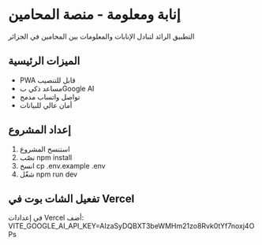 # إنابة ومعلومة - منصة المحامين

التطبيق الرائد لتبادل الإنابات والمعلومات بين المحامين في الجزائر

## الميزات الرئيسية

- PWA قابل للتنصيب
- مساعد ذكي بGoogle AI
- تواصل واتساب مدمج
- أمان عالي للبيانات

## إعداد المشروع

1. استنسخ المشروع
2. نصّب npm install
3. انسخ cp .env.example .env
4. شغّل npm run dev

## تفعيل الشات بوت في Vercel

في إعدادات Vercel أضف:
VITE_GOOGLE_AI_API_KEY=AIzaSyDQBXT3beWMHm21zo8Rvk0tYf7noxj4OPs